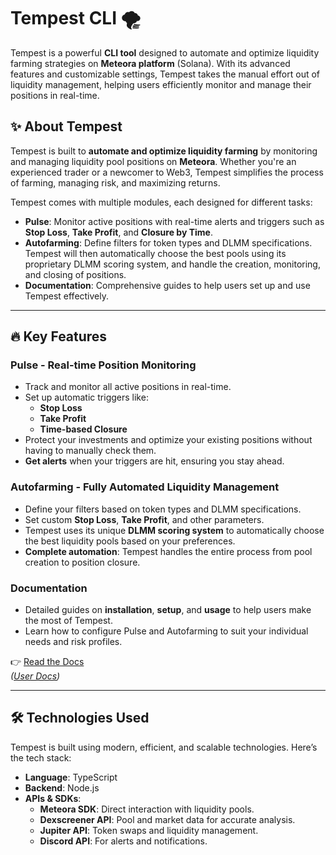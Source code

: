 # Tempest CLI 🌪️  

Tempest is a powerful **CLI tool** designed to automate and optimize liquidity farming strategies on **Meteora platform** (Solana). With its advanced features and customizable settings, Tempest takes the manual effort out of liquidity management, helping users efficiently monitor and manage their positions in real-time.

## ✨ About Tempest  
Tempest is built to **automate and optimize liquidity farming** by monitoring and managing liquidity pool positions on **Meteora**. Whether you're an experienced trader or a newcomer to Web3, Tempest simplifies the process of farming, managing risk, and maximizing returns.

Tempest comes with multiple modules, each designed for different tasks:  
- **Pulse**: Monitor active positions with real-time alerts and triggers such as **Stop Loss**, **Take Profit**, and **Closure by Time**.  
- **Autofarming**: Define filters for token types and DLMM specifications. Tempest will then automatically choose the best pools using its proprietary DLMM scoring system, and handle the creation, monitoring, and closing of positions.  
- **Documentation**: Comprehensive guides to help users set up and use Tempest effectively.

---

## 🔥 Key Features  

### Pulse - Real-time Position Monitoring
- Track and monitor all active positions in real-time.  
- Set up automatic triggers like:  
  - **Stop Loss**  
  - **Take Profit**  
  - **Time-based Closure**  
- Protect your investments and optimize your existing positions without having to manually check them.  
- **Get alerts** when your triggers are hit, ensuring you stay ahead.

### Autofarming - Fully Automated Liquidity Management
- Define your filters based on token types and DLMM specifications.  
- Set custom **Stop Loss**, **Take Profit**, and other parameters.  
- Tempest uses its unique **DLMM scoring system** to automatically choose the best liquidity pools based on your preferences.  
- **Complete automation**: Tempest handles the entire process from pool creation to position closure.

### Documentation
- Detailed guides on **installation**, **setup**, and **usage** to help users make the most of Tempest.  
- Learn how to configure Pulse and Autofarming to suit your individual needs and risk profiles.

👉 [Read the Docs](#)  
_([User Docs](https://tempest-3.gitbook.io/tempest-cli))_

---

## 🛠️ Technologies Used  
Tempest is built using modern, efficient, and scalable technologies. Here’s the tech stack:

- **Language**: TypeScript  
- **Backend**: Node.js  
- **APIs & SDKs**:  
  - **Meteora SDK**: Direct interaction with liquidity pools.  
  - **Dexscreener API**: Pool and market data for accurate analysis.  
  - **Jupiter API**: Token swaps and liquidity management.  
  - **Discord API**: For alerts and notifications.  
